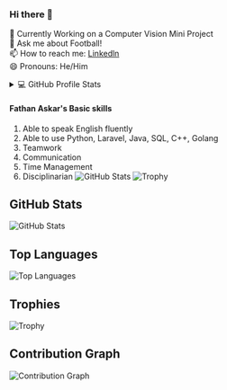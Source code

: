 ### Hi there 👋

<!--
**Zeltan13<h3 align="center">
  Welcome to Fathan Askar's profile!
  <img src="https://media.giphy.com/media/hvRJCLFzcasrR4ia7z/giphy.gif" width="28">
</h3>

<p align="center">
  <a href="https://github.com/DenverCoder1/readme-typing-svg"><img src="https://readme-typing-svg.herokuapp.com/?lines=Full-stack%20web%20and%20app%20developer;Self-taught%20UI%2FUX%20Designer;2%2B%20years%20of%20coding%20experience;Always%20learning%20new%20things&font=Fira%20Code&center=true&width=440&height=45&color=B74093Center=true&size=22"></a>
</p>

<!--  🔭 I’m currently working on ... -->
 🌱  Currently Working on a Computer Vision Mini Project<br>
  💬 Ask me about Football! <br>
  📫 How to reach me: <a href="https://www.linkedin.com/in/fathan-askar-031307259/">Linkedln</a><br>
  😄 Pronouns: He/Him <br>
  
<details> 
  <summary>💻 GitHub Profile Stats</summary>
  <br/>
    <p><img align="center" src="https://github-readme-stats.vercel.app/api/top-langs?username=Zeltan13&show_icons=true&locale=en&layout=compact" alt="Zeltan13" /></p>
    <p><img align="center" src="https://github-readme-streak-stats.herokuapp.com/?user=Zeltan13&" alt="Zeltan13" /></p>
 </details>
 <h4> Fathan Askar's Basic skills </h4>

1. Able to speak English fluently
2. Able to use Python, Laravel, Java, SQL, C++, Golang
3. Teamwork
4. Communication
5. Time Management
6. Disciplinarian 
![GitHub Stats](https://github-readme-stats.vercel.app/api?username=Zeltan13)
![Trophy](https://github-profile-trophy.vercel.app/?username=Zeltan13)

## GitHub Stats
![GitHub Stats](https://github-readme-stats.vercel.app/api?username=Zeltan13)

## Top Languages
![Top Languages](https://github-readme-stats.vercel.app/api/top-langs/?username=Zeltan13&layout=compact)

## Trophies
![Trophy](https://github-profile-trophy.vercel.app/?username=Zeltan13)

## Contribution Graph
![Contribution Graph](https://activity-graph.herokuapp.com/graph?username=Zeltan13)

